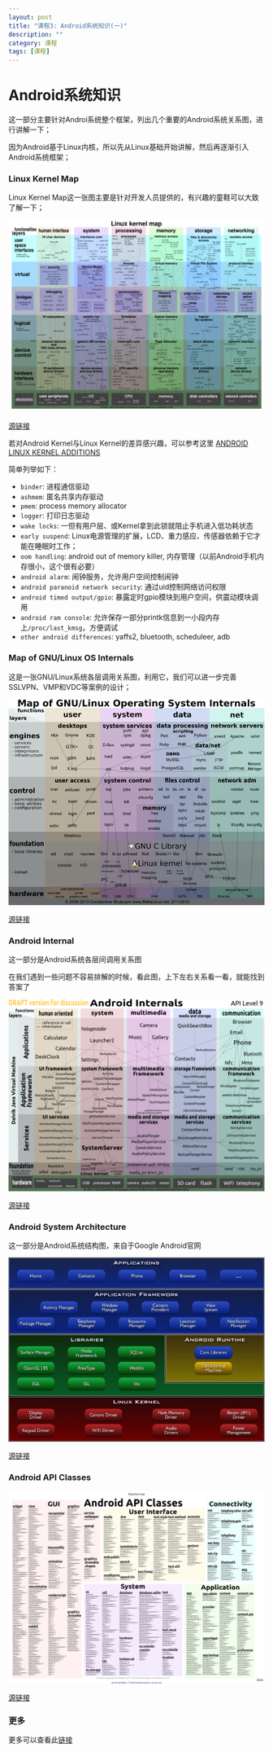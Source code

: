 ```yaml
---
layout: post
title: "课程3: Android系统知识(一)"
description: ""
category: 课程
tags: [课程]
---
```


# Android系统知识

这一部分主要针对Androi系统整个框架，列出几个重要的Android系统关系图，进行讲解一下；

因为Android基于Linux内核，所以先从Linux基础开始讲解，然后再逐渐引入Android系统框架；

### Linux Kernel Map

Linux Kernel Map这一张图主要是针对开发人员提供的，有兴趣的童鞋可以大致了解一下；

![Linux-Kernel-Map](/assets/Courses/Courses03_android_internal_02.LKM3_1024.png)

[源链接](http://www.makelinux.net/kernel_map/)

若对Android Kernel与Linux Kernel的差异感兴趣，可以参考这里 [ANDROID LINUX KERNEL ADDITIONS](http://www.lindusembedded.com/blog/2010/12/07/android-linux-kernel-additions/)

简单列举如下：

- `binder`:                             进程通信驱动
- `ashmem`:                             匿名共享内存驱动
- `pmem`:                               process memory allocator
- `logger`:                             打印日志驱动
- `wake locks`:                         一但有用户层、或Kernel拿到此锁就阻止手机进入低功耗状态
- `early suspend`:                      Linux电源管理的扩展，LCD、重力感应、传感器依赖于它才能在睡眠时工作；
- `oom handling`:                       android out of memory killer, 内存管理（以前Android手机内存很小，这个很有必要）
- `android alarm`:                      闹钟服务，允许用户空间控制闹钟
- `android paranoid network security`:  通过uid控制网络访问权限
- `android timed output/gpio`:          暴露定时gpio模块到用户空间，供震动模块调用
- `android ram console`:                允许保存一部分printk信息到一小段内存上`/proc/last_kmsg`，方便调试
- `other android differences`:          yaffs2, bluetooth, scheduleer, adb

### Map of GNU/Linux OS Internals

这是一张GNU/Linux系统各层调用关系图，利用它，我们可以进一步完善SSLVPN、VMP和VDC等案例的设计；

![Linux-OS-Internel](/assets/Courses/Courses03_android_internal_01.GNU_Linux_OS_internals.png)

[源链接](http://www.makelinux.net/system/GNU_Linux_OS_internals.png)

### Android Internal

这一部分是Android系统各层间调用关系图

在我们遇到一些问题不容易排解的时候，看此图，上下左右关系看一看，就能找到答案了

![Android-Internal](/assets/Courses/Courses03_android_internal_03.Android_internals.png)

[源链接](http://www.makelinux.net/android/internals/Android_internals_1024.png)

### Android System Architecture

这一部分是Android系统结构图，来自于Google Android官网

![Android System Architecture](/assets/Courses/Courses03_android_internal_05.Android-system-architecture.jpg)

[源链接](https://developer.android.com/images/system-architecture.jpg)

### Android API Classes

![Android API Classes](/assets/Courses/Courses03_android_internal_04.Android_API_Classes.png)

[源链接](http://www.makelinux.net/android/classes/zoom)

### 更多

更多可以查看此[链接](http://www.makelinux.net/resources)
